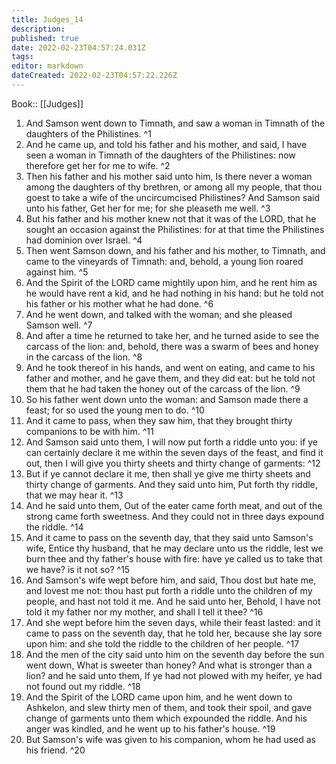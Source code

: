 ```yaml
---
title: Judges_14
description: 
published: true
date: 2022-02-23T04:57:24.031Z
tags: 
editor: markdown
dateCreated: 2022-02-23T04:57:22.226Z
---
```


 Book:: [[Judges]]
 1. And Samson went down to Timnath, and saw a woman in Timnath of the daughters of the Philistines. ^1
 2. And he came up, and told his father and his mother, and said, I have seen a woman in Timnath of the daughters of the Philistines: now therefore get her for me to wife. ^2
 3. Then his father and his mother said unto him, Is there never a woman among the daughters of thy brethren, or among all my people, that thou goest to take a wife of the uncircumcised Philistines? And Samson said unto his father, Get her for me; for she pleaseth me well. ^3
 4. But his father and his mother knew not that it was of the LORD, that he sought an occasion against the Philistines: for at that time the Philistines had dominion over Israel. ^4
 5. Then went Samson down, and his father and his mother, to Timnath, and came to the vineyards of Timnath: and, behold, a young lion roared against him. ^5
 6. And the Spirit of the LORD came mightily upon him, and he rent him as he would have rent a kid, and he had nothing in his hand: but he told not his father or his mother what he had done. ^6
 7. And he went down, and talked with the woman; and she pleased Samson well. ^7
 8. And after a time he returned to take her, and he turned aside to see the carcass of the lion: and, behold, there was a swarm of bees and honey in the carcass of the lion. ^8
 9. And he took thereof in his hands, and went on eating, and came to his father and mother, and he gave them, and they did eat: but he told not them that he had taken the honey out of the carcass of the lion. ^9
 10. So his father went down unto the woman: and Samson made there a feast; for so used the young men to do. ^10
 11. And it came to pass, when they saw him, that they brought thirty companions to be with him. ^11
 12. And Samson said unto them, I will now put forth a riddle unto you: if ye can certainly declare it me within the seven days of the feast, and find it out, then I will give you thirty sheets and thirty change of garments: ^12
 13. But if ye cannot declare it me, then shall ye give me thirty sheets and thirty change of garments. And they said unto him, Put forth thy riddle, that we may hear it. ^13
 14. And he said unto them, Out of the eater came forth meat, and out of the strong came forth sweetness. And they could not in three days expound the riddle. ^14
 15. And it came to pass on the seventh day, that they said unto Samson's wife, Entice thy husband, that he may declare unto us the riddle, lest we burn thee and thy father's house with fire: have ye called us to take that we have? is it not so? ^15
 16. And Samson's wife wept before him, and said, Thou dost but hate me, and lovest me not: thou hast put forth a riddle unto the children of my people, and hast not told it me. And he said unto her, Behold, I have not told it my father nor my mother, and shall I tell it thee? ^16
 17. And she wept before him the seven days, while their feast lasted: and it came to pass on the seventh day, that he told her, because she lay sore upon him: and she told the riddle to the children of her people. ^17
 18. And the men of the city said unto him on the seventh day before the sun went down, What is sweeter than honey? And what is stronger than a lion? and he said unto them, If ye had not plowed with my heifer, ye had not found out my riddle. ^18
 19. And the Spirit of the LORD came upon him, and he went down to Ashkelon, and slew thirty men of them, and took their spoil, and gave change of garments unto them which expounded the riddle. And his anger was kindled, and he went up to his father's house. ^19
 20. But Samson's wife was given to his companion, whom he had used as his friend. ^20
